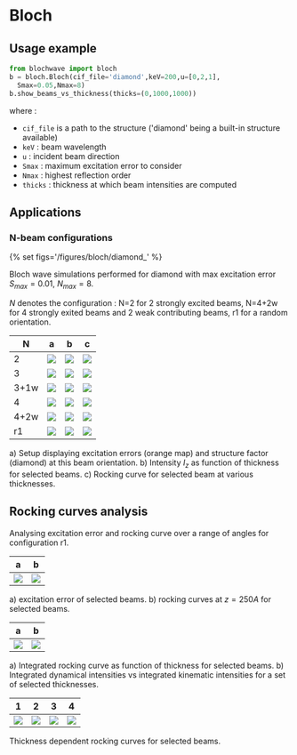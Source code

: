 # Bloch

## Usage example
```python
from blochwave import bloch
b = bloch.Bloch(cif_file='diamond',keV=200,u=[0,2,1],
  Smax=0.05,Nmax=8)
b.show_beams_vs_thickness(thicks=(0,1000,1000))
```

where :

- `cif_file` is a path to the structure ('diamond' being a built-in structure available)
- `keV`  : beam wavelength
- `u`    : incident beam direction
- `Smax` : maximum excitation error to consider  
- `Nmax` : highest reflection order
- `thicks` : thickness at which beam intensities are computed


## Applications
### N-beam configurations
{% set figs='/figures/bloch/diamond_' %}

Bloch wave simulations performed for diamond with max excitation error $S_{max}=0.01$, $N_{max}=8$.

$N$ denotes the configuration :
N=2 for 2 strongly excited beams,
N=4+2w for 4 strongly exited beams and 2 weak contributing beams,
r1 for a random orientation.


N   | a  | b  | c
--- | -- | -- | --
2   | [![]({{figs}}2beam_Sw.svg)]({{figs}}2beam_Sw.svg)     | [![]({{figs}}2beam_Iz.svg)]({{figs}}2beam_Iz.svg) | [![]({{figs}}2beam_beams0.svg)]({{figs}}2beam_beams0.svg)
3   | [![]({{figs}}3beam_Sw.svg)]({{figs}}3beam_Sw.svg)     | [![]({{figs}}3beam_Iz.svg)]({{figs}}3beam_Iz.svg) | [![]({{figs}}3beam_beams0.svg)]({{figs}}3beam_beams0.svg)
3+1w| [![]({{figs}}3_1beam_Sw.svg)]({{figs}}3_1beam_Sw.svg) | [![]({{figs}}3_1beam_Iz.svg)]({{figs}}3_1beam_Iz.svg) | [![]({{figs}}3_1beam_beams0.svg)]({{figs}}3_1beam_beams0.svg)
4   | [![]({{figs}}4beam_Sw.svg)]({{figs}}4beam_Sw.svg)     | [![]({{figs}}4beam_Iz.svg)]({{figs}}4beam_Iz.svg) | [![]({{figs}}4beam_beams0.svg)]({{figs}}4beam_beams0.svg)
4+2w| [![]({{figs}}4_2beam_Sw.svg)]({{figs}}4_2beam_Sw.svg) | [![]({{figs}}4_2beam_Iz.svg)]({{figs}}4_2beam_Iz.svg) | [![]({{figs}}4_2beam_beams0.svg)]({{figs}}4_2beam_beams0.svg)
r1  | [![]({{figs}}r1_Sw.svg)]({{figs}}r1_Sw.svg) | [![]({{figs}}r1_Iz.svg)]({{figs}}r1_Iz.svg) | [![]({{figs}}r1_beams0.svg)]({{figs}}r1_beams0.svg)

a) Setup displaying excitation errors (orange map) and structure factor (diamond) at this beam orientation.
b) Intensity $I_z$ as function of thickness for selected beams.
c) Rocking curve for selected beam at various thicknesses.



## Rocking curves analysis
Analysing excitation error and rocking curve over a range of angles for configuration r1.

a  | b
-- | --
[![]({{figs}}r1_theta_Sw.svg)]({{figs}}r1_theta_Sw.svg) | [![]({{figs}}r1_theta_I.svg)]({{figs}}r1_theta_I.svg)

a) excitation error of selected beams.
b) rocking curves at $z=250 A$ for selected beams.

a  | b
-- | --
[![]({{figs}}r1_Iint.svg)]({{figs}}r1_Iint.svg) | [![]({{figs}}r1_QQ.svg)]({{figs}}r1_QQ.svg)

a) Integrated rocking curve as function of thickness for selected beams.
b) Integrated dynamical intensities vs integrated kinematic intensities for a set of selected thicknesses.


1 | 2 | 3 | 4
--- | --- | --- | ---
[![]({{figs}}r1_beams0.svg)]({{figs}}r1_beams0.svg)  | [![]({{figs}}r1_beams1.svg)]({{figs}}r1_beams1.svg)  | [![]({{figs}}r1_beams2.svg)]({{figs}}r1_beams2.svg)  | [![]({{figs}}r1_beams3.svg)]({{figs}}r1_beams3.svg)

Thickness dependent rocking curves for selected beams.
